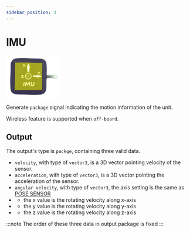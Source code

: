 ```yaml
---
sidebar_position: 3
---
```


# IMU

![IMU](./img/IMU.png)

Generate `package` signal indicating the motion information of the unit.

Wireless feature is supported when `off-board`.

## Output

The output's type is `packge`, containing three valid data.
- `velocity`, with type of `vector3`, is a 3D vector pointing velocity of the sensor.
- `acceleration`, with type of `vector3`, is a 3D vector pointing the acceleration of the sensor.
- `angular velocity`, with type of `vector3`, the axis setting is the same as [POSE SENSOR](https://chen-yulin.github.io/Besiege-Modern-Docs/docs/sensors/POSESENSOR)
- - the x value is the rotating velocity along x-axis
- - the y value is the rotating velocity along y-axis
- - the z value is the rotating velocity along z-axis

:::note
The order of these three data in output package is fixed
:::
